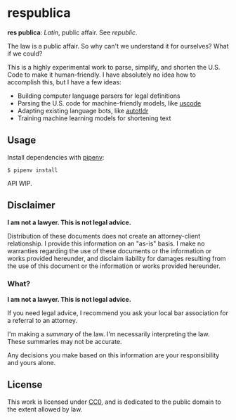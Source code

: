 # respublica
**res publica**: *Latin*, public affair. See *republic*.

The law is a public affair. So why can't we understand it for ourselves? What if
we could?

This is a highly experimental work to parse, simplify, and shorten the U.S. Code
to make it human-friendly. I have absolutely no idea how to accomplish this, but
I have a few ideas:

- Building computer language parsers for legal definitions
- Parsing the U.S. code for machine-friendly models, like [uscode][uscode]
- Adapting existing language bots, like [autotldr][autotldr]
- Training machine learning models for shortening text

## Usage

Install dependencies with [pipenv][pipenv]:
```
$ pipenv install
```

API WIP.

## Disclaimer
**I am not a lawyer. This is not legal advice.**

Distribution of these documents does not create an attorney-client relationship.
I provide this information on an "as-is" basis. I make no warranties regarding
the use of these documents or the information or works provided hereunder,
and disclaim liability for damages resulting from the use of this document
or the information or works provided hereunder.

### What?
**I am not a lawyer. This is not legal advice.**

If you need legal advice, I recommend you ask your local bar association for a referral to an
attorney.

I'm making a *summary* of the law. I'm necessarily interpreting the law. These summaries
may not be accurate.

Any decisions you make based on this information are your responsibility and yours alone.

## License

This work is licensed under [CC0][CC0], and is dedicated to the public domain
to the extent allowed by law.

[autotldr]: https://www.reddit.com/user/autotldr
[uscode]: https://github.com/unitedstates/uscode
[pipenv]: https://docs.pipenv.org/
[CC0]: https://creativecommons.org/publicdomain/zero/1.0
